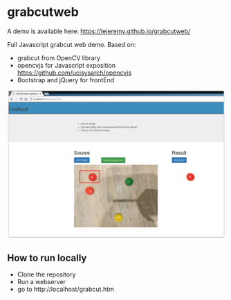# grabcutweb

A demo is available here:
https://lejeremy.github.io/grabcutweb/

Full Javascript grabcut web demo. Based on:
* grabcut from OpenCV library
* opencvjs for Javascript exposition https://github.com/ucisysarch/opencvjs
* Bootstrap and jQuery for frontEnd

![Screenshot](screenshot.png)


## How to run locally
- Clone the repository
- Run a webserver
- go to http://localhost/grabcut.htm
